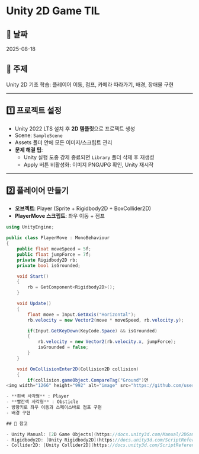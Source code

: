 # Unity 2D Game TIL

## 📅 날짜
2025-08-18

## 🔖 주제
Unity 2D 기초 학습: 플레이어 이동, 점프, 카메라 따라가기, 배경, 장애물 구현

---

## 1️⃣ 프로젝트 설정
- Unity 2022 LTS 설치 후 **2D 템플릿**으로 프로젝트 생성
- Scene: `SampleScene`
- Assets 폴더 안에 모든 이미지/스크립트 관리
- **문제 해결 팁**:
  - Unity 실행 도중 강제 종료되면 `Library` 폴더 삭제 후 재생성
  - Apply 버튼 비활성화: 이미지 PNG/JPG 확인, Unity 재시작

---

## 2️⃣ 플레이어 만들기
- **오브젝트**: Player (Sprite + Rigidbody2D + BoxCollider2D)
- **PlayerMove 스크립트**: 좌우 이동 + 점프

```csharp
using UnityEngine;

public class PlayerMove : MonoBehaviour
{
    public float moveSpeed = 5f;
    public float jumpForce = 7f;
    private Rigidbody2D rb;
    private bool isGrounded;

    void Start()
    {
        rb = GetComponent<Rigidbody2D>();
    }

    void Update()
    {
        float move = Input.GetAxis("Horizontal");
        rb.velocity = new Vector2(move * moveSpeed, rb.velocity.y);

        if(Input.GetKeyDown(KeyCode.Space) && isGrounded)
        {
            rb.velocity = new Vector2(rb.velocity.x, jumpForce);
            isGrounded = false;
        }
    }

    void OnCollisionEnter2D(Collision2D collision)
    {
        if(collision.gameObject.CompareTag("Ground")면
<img width="1266" height="992" alt="image" src="https://github.com/user-attachments/assets/5b86189a-2ac1-4f39-be84-bb5231249f8f" />

- **흰색 사각형** : Player
- **빨간색 사각형** : Obsticle
- 방향키로 좌우 이동과 스페이스바로 점프 구현
- 배경 구현

## 🔗 참고

- Unity Manual: [2D Game Objects](https://docs.unity3d.com/Manual/2DGameObjects.html)
- Rigidbody2D: [Unity Rigidbody2D](https://docs.unity3d.com/ScriptReference/Rigidbody2D.html)
- Collider2D: [Unity Collider2D](https://docs.unity3d.com/ScriptReference/Collider2D.html)
